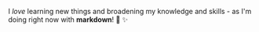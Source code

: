 I *love* learning new things and broadening my knowledge and skills - as I'm doing right now with **markdown**! :tada: :sparkles:
